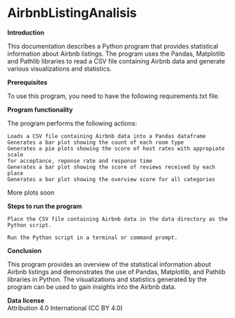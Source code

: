 # AirbnbListingAnalisis

**Introduction**

This documentation describes a Python program that provides statistical information about Airbnb listings. The program uses the Pandas, Matplotlib and Pathlib libraries to read a CSV file containing Airbnb data and generate various visualizations and statistics.

**Prerequisites**

To use this program, you need to have the following requirements.txt file.

**Program functionality**

The program performs the following actions:

    Loads a CSV file containing Airbnb data into a Pandas dataframe
    Generates a bar plot showing the count of each room type
    Generates a pie plots showing the score of host rates with appropiate scale
    for acceptance, reponse rate and response time
    Generates a bar plot showing the score of reviews received by each place
    Generates a bar plot showing the overview score for all categories
    
More plots soon 

**Steps to run the program**

    Place the CSV file containing Airbnb data in the data directory as the Python script.

    Run the Python script in a terminal or command prompt.

**Conclusion**

This program provides an overview of the statistical information about Airbnb listings and demonstrates the use of Pandas, Matplotlib, and Pathlib libraries in Python. The visualizations and statistics generated by the program can be used to gain insights into the Airbnb data.

**Data license**  
Attribution 4.0 International (CC BY 4.0)
